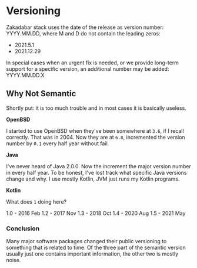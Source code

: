 # Versioning

Zakadabar stack uses the date of the release as version number: YYYY.MM.DD,
where M and D do not contain the leading zeros:

- 2021.5.1
- 2021.12.29

In special cases when an urgent fix is needed, or we provide long-term support
for a specific version, an additional number may be added: YYYY.MM.DD.X

## Why Not Semantic

Shortly put: it is too much trouble and in most cases it is basically useless.

**OpenBSD**

I started to use OpenBSD when they've been somewhere at `3.6`, if I recall
correctly. That was in 2004. Now they are at `6.8`, incremented the version
number by `0.1` every half year without fail.

**Java**

I've never heard of Java 2.0.0. Now the increment the major version number
in every half year. To be honest, I've lost track what specific Java versions
change and why. I use mostly Kotlin, JVM just runs my Kotlin programs.

**Kotlin**

What does `1` doing here?

1.0 - 2016 Feb
1.2 - 2017 Nov
1.3 - 2018 Oct
1.4 - 2020 Aug
1.5 - 2021 May

### Conclusion

Many major software packages changed their public versioning to something that
is related to time. Of the three part of the semantic version usually just one
contains important information, the other two is mostly noise.
